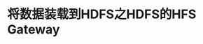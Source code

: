 将数据装载到HDFS之HDFS的HFS Gateway
================================================================================
